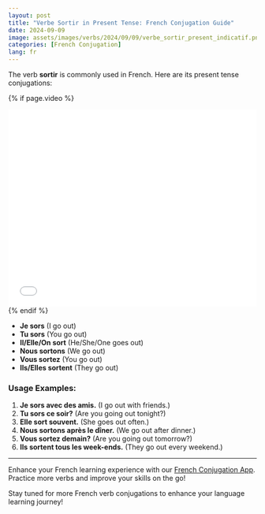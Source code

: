 ```yaml
---
layout: post
title: "Verbe Sortir in Present Tense: French Conjugation Guide"
date: 2024-09-09
image: assets/images/verbs/2024/09/09/verbe_sortir_present_indicatif.png
categories: [French Conjugation]
lang: fr
---
```


The verb **sortir** is commonly used in French. Here are its present tense conjugations:

<!-- Video Embed Section -->
{% if page.video %}
<div class="video-embed">
  <iframe width="100%" height="400" src="{{ page.video | escape }}" frameborder="0" allowfullscreen></iframe>
</div>
{% endif %}

- **Je sors** (I go out)
- **Tu sors** (You go out)
- **Il/Elle/On sort** (He/She/One goes out)
- **Nous sortons** (We go out)
- **Vous sortez** (You go out)
- **Ils/Elles sortent** (They go out)

### Usage Examples:

1. **Je sors avec des amis.** (I go out with friends.)
2. **Tu sors ce soir?** (Are you going out tonight?)
3. **Elle sort souvent.** (She goes out often.)
4. **Nous sortons après le dîner.** (We go out after dinner.)
5. **Vous sortez demain?** (Are you going out tomorrow?)
6. **Ils sortent tous les week-ends.** (They go out every weekend.)

---

Enhance your French learning experience with our [French Conjugation App]({{site.appStore.url}}). Practice more verbs and improve your skills on the go!

Stay tuned for more French verb conjugations to enhance your language learning journey!